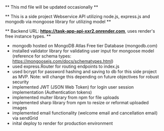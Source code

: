 ** This md file will be updated occasionally ** 

** This is a side project Webservice API utilizing node.js, express.js and mongodb via mongoose library for utilizing model **

** Backend URL: **https://task-app-api-xxr2.onrender.com**, uses render's free instance types. **

- mongodb hosted on MongoDB Atlas Free tier Database (mongodb.com)
- installed validator library for validating user input for mongoose model (reference for schema types: https://mongoosejs.com/docs/schematypes.html)
- used express.Router for routing endpoints to index.js
- used bcrypt for password hashing and saving to db for this side project as MVP. Note: will change this depending on future objectives for robust security
- implemented JWT (JSON Web Token) for login user session implementation (Authentication tokens)
- implemented multer library from npm for file uploads
- implemented sharp library from npm to resize or reformat uploaded images
- implemented email functionality (welcome email and cancellation email) via sendGrid
- inital deploy to render for production environment 




